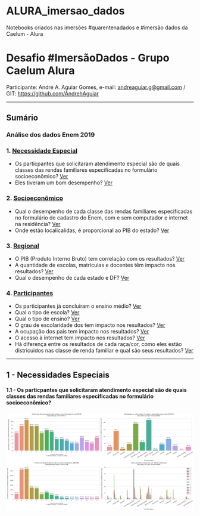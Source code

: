 # ALURA_imersao_dados
Notebooks criados nas imersões #quarentenadados e #imersão dados da Caelum - Alura

# Desafio #ImersãoDados - Grupo Caelum Alura
Participante: André A. Aguiar Gomes, e-mail: andreaguiar.g@gmail.com  /  GIT: https://github.com/AndrehAguiar

---



## <a name="sumario">Sumário</a>
### Análise dos dados Enem 2019

### 1.   <a href="#especial">Necessidade Especial</a>
*   Os particpantes que solicitaram atendimento especial são de quais classes das rendas familiares especificadas no formulário socioeconômico? <a href="#item_1-1">Ver</a>
*   Eles tiveram um bom desempenho? <a href="#item_1-2">Ver</a>

### 2.   <a href="#economico">Socioeconômico</a>
*   Qual o desempenho de cada classe das rendas familiares especificadas no formulário de cadastro do Enem, com e sem computador e internet na residência? <a href="#item_2-1">Ver</a>
*   Onde estão localicalidas, é proporcional ao PIB do estado? <a href="#item_2-2">Ver</a>

### 3.   <a href="#regional">Regional</a>
*   O PIB (Produto Interno Bruto) tem correlação com os resultados? <a href="#item_3-1">Ver</a>
*   A quantidade de escolas, matrículas e docentes têm impacto nos resultados? <a href="#item_3-2">Ver</a>
*   Qual o desempenho de cada estado e DF? <a href="#item_3-3">Ver</a>

### 4.   <a href="#participantes">Participantes</a>
*   Os participantes já concluiram o ensino médio? <a href="#item_4-1">Ver</a>
*   Qual o tipo de escola? <a href="#item_4-2">Ver</a>
*   Qual o tipo de ensino? <a href="#item_4-3">Ver</a>
*   O grau de escolaridade dos tem impacto nos resultados? <a href="#item_4-4">Ver</a>
*   A ocupação dos pais tem impacto nos resultados? <a href="#item_4-5">Ver</a>
*   O acesso à internet tem impacto nos resultados? <a href="#item_4-6">Ver</a>
*   Há diferença entre os resultados de cada raça/cor, como eles estão districuidos nas classe de renda familiar e qual são seus resultados? <a href="#item_4-7">Ver</a>

---

## <a name="especial">1 - Necessidades Especiais</a>

#### <a name="item_1-1"></a>1.1 - Os particpantes que solicitaram atendimento especial são de quais classes das rendas familiares especificadas no formulário socioeconômico?
!["Gráfico de Distribuição - Necessidades Especiais"](https://github.com/AndrehAguiar/ALURA_imersao_dados/blob/main/images/img_1-1.png)
